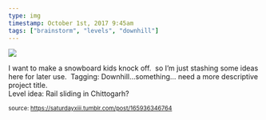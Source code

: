 ```yaml
---
type: img
timestamp: October 1st, 2017 9:45am
tags: ["brainstorm", "levels", "downhill"]
---
```

<img src="https://saturdayxiii.github.io/media/165936346764.jpg"/>

I want to make a snowboard kids knock off.  so I’m just stashing some ideas here for later use.  Tagging: Downhill…something… need a more descriptive project title.<br/>
Level idea: Rail sliding in Chittogarh?
 
  
<small>source: https://saturdayxiii.tumblr.com/post/165936346764</small>